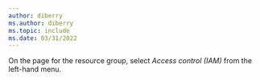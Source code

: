 ```yaml
---
author: diberry
ms.author: diberry
ms.topic: include
ms.date: 03/31/2022
---
```

On the page for the resource group, select *Access control (IAM)* from the left-hand menu.
